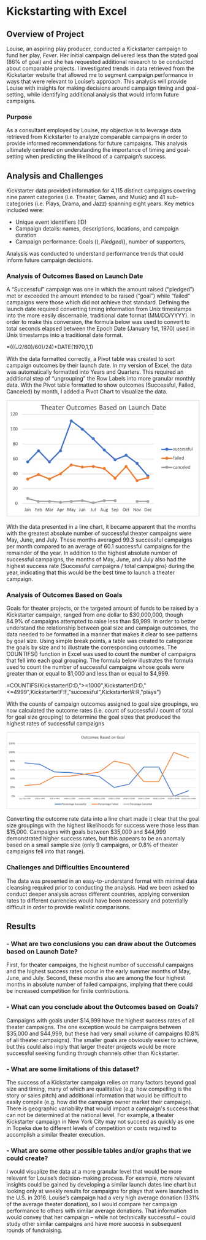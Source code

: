 # Kickstarting with Excel

## Overview of Project
Louise, an aspiring play producer, conducted a Kickstarter campaign to fund her play, *Fever*.  Her initial campaign delivered less than the stated goal (86% of goal) and she has requested additional research to be conducted about comparable projects. 
I investigated trends in data retrieved from the Kickstarter website that allowed me to segment campaign performance in ways that were relevant to Louise’s approach.  This analysis will provide Louise with insights for making decisions around campaign timing and goal-setting, while identifying additional analysis that would inform future campaigns. 

### Purpose
As a consultant employed by Louise, my objective is to leverage data retrieved from Kickstarter to analyze comparable campaigns in order to provide informed recommendations for future campaigns.  This analysis ultimately centered on understanding the importance of timing and goal-setting when predicting the likelihood of a campaign’s success.

## Analysis and Challenges
Kickstarter data provided information for 4,115 distinct campaigns covering nine parent categories (i.e. Theater, Games, and Music) and 41 sub-categories (i.e. Plays, Drama, and Jazz) spanning eight years.  Key metrics included were:
-	Unique event identifiers (ID)
-	Campaign details:  names, descriptions, locations, and campaign duration
-	Campaign performance: Goals ($), Pledged ($), number of supporters, 

Analysis was conducted to understand performance trends that could inform future campaign decisions.   

### Analysis of Outcomes Based on Launch Date
A “Successful” campaign was one in which the amount raised (“pledged”) met or exceeded the amount intended to be raised (“goal”) while “failed” campaigns were those which did not achieve that standard. 
Defining the launch date required converting timing information from Unix timestamps into the more easily discernable, traditional date format (MM/DD/YYYY).  In order to make this conversion, the formula below was used to convert to total seconds elapsed between the Epoch Date (January 1st, 1970) used in Unix timestamps into a traditional date format.

=(((J2/60)/60)/24)+DATE(1970,1,1)

With the data formatted correctly, a Pivot table was created to sort campaign outcomes by their launch date.  In my version of Excel, the data was automatically formatted into Years and Quarters.  This required an additional step of “ungrouping” the Row Labels into more granular monthly data.  With the Pivot table formatted to show outcomes (Successful, Failed, Canceled) by month, I added a Pivot Chart to visualize the data.

![Theater_Outcomes_vs_Launch.png](https://github.com/benclark62/kickstarter-analysis/blob/main/resources/Theater_Outcomes_vs_Launch.png)

With the data presented in a line chart, it became apparent that the months with the greatest absolute number of successful theater campaigns were May, June, and July.  These months averaged 99.3 successful campaigns per month compared to an average of 60.1 successful campaigns for the remainder of the year.  In addition to the highest absolute number of successful campaigns, the months of May, June, and July also had the highest success rate (Successful campaigns / total campaigns) during the year, indicating that this would be the best time to launch a theater campaign.

### Analysis of Outcomes Based on Goals
Goals for theater projects, or the targeted amount of funds to be raised by a Kickstarter campaign, ranged from one dollar to $30,000,000, though 84.9% of campaigns attempted to raise less than $9,999.  In order to better understand the relationship between goal size and campaign outcomes, the data needed to be formatted in a manner that makes it clear to see patterns by goal size.
Using simple break points, a table was created to categorize the goals by size and to illustrate the corresponding outcomes.  The COUNTIFS() function in Excel was used to count the number of campaigns that fell into each goal grouping.  The formula below illustrates the formula used to count the number of successful campaigns whose goals were greater than or equal to $1,000 and less than or equal to $4,999. 

=COUNTIFS(Kickstarter!$D:$D,">=1000",Kickstarter!$D:$D,"<=4999",Kickstarter!$F:$F,"successful",Kickstarter!$R:$R,"plays")

With the counts of campaign outcomes assigned to goal size groupings, we now calculated the outcome rates (i.e. count of successful / count of total for goal size grouping) to determine the goal sizes that produced the highest rates of successful campaigns

![Outcomes_vs_Goals.png](https://github.com/benclark62/kickstarter-analysis/blob/main/resources/Outcomes_vs_Goals.png)

Converting the outcome rate data into a line chart made it clear that the goal size groupings with the highest likelihoods for success were those less than $15,000.  Campaigns with goals between $35,000 and $44,999 demonstrated higher success rates, but this appears to be an anomaly based on a small sample size (only 9 campaigns, or 0.8% of theater campaigns fell into that range).

### Challenges and Difficulties Encountered
The data was presented in an easy-to-understand format with minimal data cleansing required prior to conducting the analysis.  Had we been asked to conduct deeper analysis across different countries, applying conversion rates to different currencies would have been necessary and potentially difficult in order to provide realistic comparisons.

## Results

### - What are two conclusions you can draw about the Outcomes based on Launch Date?
First, for theater campaigns, the highest number of successful campaigns and the highest success rates occur in the early summer months of May, June, and July.  Second, these months also are among the four highest months in absolute number of failed campaigns, implying that there could be increased competition for finite contributions.

### - What can you conclude about the Outcomes based on Goals?
Campaigns with goals under $14,999 have the highest success rates of all theater campaigns.  The one exception would be campaigns between $35,000 and $44,999, but these had very small volume of campaigns (0.8% of all theater campaigns).  The smaller goals are obviously easier to achieve, but this could also imply that larger theater projects would be more successful seeking funding through channels other than Kickstarter.

### - What are some limitations of this dataset?
The success of a Kickstarter campaign relies on many factors beyond goal size and timing, many of which are qualitative (e.g. how compelling is the story or sales pitch) and additional information that would be difficult to easily compile (e.g. how did the campaign owner market their campaign).
There is geographic variability that would impact a campaign's success that can not be determined at the national level.  For example, a theater Kickstarter campaign in New York City may not succeed as quickly as one in Topeka due to different levels of competition or costs required to accomplish a similar theater execution. 

### - What are some other possible tables and/or graphs that we could create?
I would visualize the data at a more granular level that would be more relevant for Louise’s decision-making process.  For example, more relevant insights could be gained by developing a similar launch dates line chart but looking only at weekly results for campaigns for plays that were launched in the U.S. in 2016.
Louise’s campaign had a very high average donation (331% of the average theater donation), so I would compare her campaign performance to others with similar average donations.  That information would convey that her campaign – while not technically successful – could study other similar campaigns and have more success in subsequent rounds of fundraising. 

